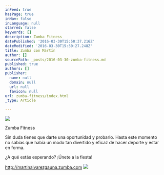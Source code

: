 ```yaml
---
inFeed: true
hasPage: true
inNav: false
inLanguage: null
starred: false
keywords: []
description: Zumba Fitness
datePublished: '2016-03-30T15:50:37.216Z'
dateModified: '2016-03-30T15:50:27.248Z'
title: Zumba con Martín
author: []
sourcePath: _posts/2016-03-30-zumba-fitness.md
published: true
authors: []
publisher:
  name: null
  domain: null
  url: null
  favicon: null
url: zumba-fitness/index.html
_type: Article

---
```

![](https://the-grid-user-content.s3-us-west-2.amazonaws.com/debb9a71-206a-4e52-ab1f-12584083ad8b.jpg)

Zumba Fitness

Sin duda tienes que darte una oportunidad y probarlo. Hasta este momento no sabías que había un modo tan divertido y eficaz de hacer deporte y estar en forma.

¿A qué estás esperando? ¡Únete a la fiesta! 

http://martinalvarezgauna.zumba.com
![](https://the-grid-user-content.s3-us-west-2.amazonaws.com/3de8045b-4161-4b2c-aeb0-22d8c7e9c19c.png)